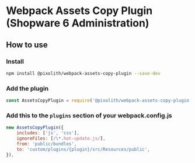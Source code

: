 # Webpack Assets Copy Plugin (Shopware 6 Administration)

## How to use

### Install

```bash
npm install @pixolith/webpack-assets-copy-plugin --save-dev
```

### Add the plugin

```javascript
const AssetsCopyPlugin = require('@pixolith/webpack-assets-copy-plugin');
```

### Add this to the `plugins` section of your webpack.config.js

```javascript
new AssetsCopyPlugin({
    includes: ['js', 'css'],
    ignoreFiles: [/\*.hot-update.js/],
    from: 'public/bundles',
    to: 'custom/plugins/{plugin}/src/Resources/public',
}),
```
